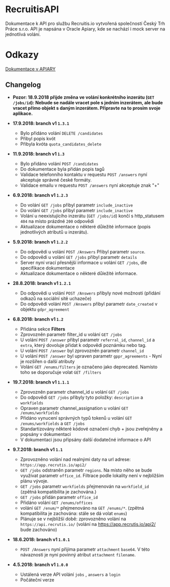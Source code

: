 # RecruitisAPI
Dokumentace k API pro službu Recruitis.io vytvořená společností Český Trh Práce s.r.o.
API je napsána v Oracle Apiary, kde se nachází i mock server na jednotlivá volání.

# Odkazy
[Dokumentace v APIARY](https://jsapi.apiary.io/previews/ceskytrhpracesro/reference)


## Changelog
 
 * **Pozor: 18.9.2018 přijde změna ve volání konkrétního inzerátu (`GET /jobs/id`): Nebude se nadále vracet pole s jedním inzerátem, ale bude vracet přímo objekt s daným inzerátem. Připravte na to prosím svoje aplikace.**

 * **17.9.2018: branch v1 `1.3.1`**
     * Bylo přidáno volání `DELETE /candidates`
     * Přibyl popis kvót
     * Přibyla kvóta `quota_candidates_delete`
 
 * **11.9.2018: branch v1 `1.3`**
     * Bylo přidáno volání `POST /candidates`
     * Do dokumentace byla přidán popis tagů
     * Validace telefonního kontaktu v requestu `POST /answers` nyní akceptuje správné české formáty.
     * Validace emailu v requestu `POST /answers` nyní akceptuje znak "+"
 
 * **6.9.2018: branch v1 `1.2.3`**
     * Do volání `GET /jobs` přibyl parametr `include_inactive`
     * Do volání `GET /jobs` přibyl parametr `include_inactive`
     * Volání u neexistujícího inzerátu (`GET /jobs/id`) končí s http_statusem `404` na místo prázdné `200` odpovědi
     * Aktualizace dokumentace o některé důležité informace (popis jednotlivých atributů u inzerátu).

 * **5.9.2018: branch v1 `1.2.2`**
     * Do odpovědi u volání `POST /Answers` Přibyl parametr `source`.
     * Do odpovědi u volání `GET /jobs` přibyl parametr `details`
     * Server nyní vrací přesnější informace u volání `GET /jobs`, dle specifikace dokumentace
     * Aktualizace dokumentace o některé důležité informace.

 * **28.8.2018: branch v1 `1.2.1`**
    * Do odpovědi u volání `POST /Answers` přibyly nové možnosti (přidání odkazů na sociální sítě uchazeče)
    * Do odpovědi volání `POST /Answers` přibyl parametr `date_created` v objektu `gdpr_agreement`
 
 * **6.8.2018: branch v1 `1.2`**
    * Přidána sekce **Filters**
    * Zprovozněn parametr filter_id u volání `GET /jobs`
    * U volání `POST /answer`  přibyl parametr `referral_id`, `channel_id` a `extra`, který dovoluje přidat k odpovědi poznámku nebo tag.
    * U volání `POST /answer`  byl zprovozněn parametr `channel_id` 
    * U volání `POST /answer`  byl upraven parametr `gppr_agreements` - Nyní je rozšířen o další atributy 
    * Volání `GET /enums/filters` je označeno jako deprecated. Namísto toho se doporučuje volat `GET /filters`
 
 * **19.7.2018: branch v1 `1.1.1`**
    * Zprovozněn parametr channel_id u volání `GET /jobs`
    * Do odpovědi `GET /jobs` přibyly tyto položky: `description` a `workfields`
    * Opraven parametr channel_assignation u volání `GET /enums/workfields`
    * Přidáno vynucení správných typů tokenů u volání `GET /enums/workfields` a `GET /jobs`
    * Standartizovány některé kódové označení chyb + jsou zveřejněny a popsány v dokumentaci
    * V dokumentaci jsou připsány další dodatečné informace o API
 
 * **9.7.2018: branch v1 `1.1`**
    * Zprovozněno volání nad realnými daty na url adrese: `https://app.recrutis.io/api2/`
    * `GET /jobs` odstraněn parametr `regions`. Na místo něho se bude využívat parametr `office_id`. Filtrace podle lokality není v nejblížším plánu vývoje.
    * `GET /jobs` parametr `workfields` přejmenován na `workfield_id` (zpětná kompatibilita je zachována.)
    * `GET /jobs` přidán parametr `office_id`
    * Přidáno volání `GET /enums/offices`
    * volání `GET /enum/*` přejmenováno na `GET /enums/*`. (zpětná kompatibilita je zachována: stále se dá volat `enums`)
    * Plánuje se v nejbližší době: zprovozněno volání na `https://api.recrutis.io/` (volání na https://app.recrutis.io/api2/ bude zachováno)

 * **18.6.2018: branch v1 `1.0.1`**
    * `POST /Answers` nyní přijíma parametr `attachment` `base64`. V této návaznosti je nyní povinný atribut `attachment` `filename`.

 * **4.5.2018: branch v1 `1.0.0`**
    * Ustálená verze API volání `jobs` , `answers` a `login`
    * Počáteční verze
